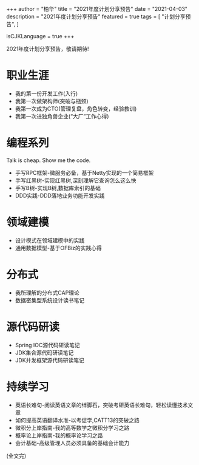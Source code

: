 +++
author = "柏华"
title = "2021年度计划分享预告"
date = "2021-04-03"
description = "2021年度计划分享预告"
featured = true
tags = [
    "计划分享预告",
]

isCJKLanguage = true
+++

2021年度计划分享预告，敬请期待!

<!--more-->

# 职业生涯
* 我的第一份开发工作(入行)
* 我第一次做架构师(突破与瓶颈)
* 我第一次成为CTO(管理复盘，角色转变，经验教训)
* 我第一次进独角兽企业(“大厂”工作心得)

# 编程系列
Talk is cheap. Show me the code.
* 手写RPC框架-微服务必备，基于Netty实现的一个简易框架
* 手写红黑树-实现红黑树,深刻理解它查询怎么这么快
* 手写B树-实现B树,数据库索引的基础
* DDD实践-DDD落地业务功能开发实践

# 领域建模
* 设计模式在领域建模中的实践
* 通用数据模型-基于OFBiz的实践心得

# 分布式
* 我所理解的分布式CAP理论
* 数据密集型系统设计读书笔记

# 源代码研读
* Spring IOC源代码研读笔记
* JDK集合源代码研读笔记
* JDK并发框架源代码研读笔记

# 持续学习
* 英语长难句-阅读英语文章的绊脚石，突破考研英语长难句，轻松读懂技术文章
* 如何提高英语翻译水准-以考促学,CATT13的突破之路
* 微积分上岸指南-我的高等数学之微积分学习之路
* 概率论上岸指南-我的概率论学习之路
* 会计基础-高级管理人员必须具备的基础会计能力


(全文完)




